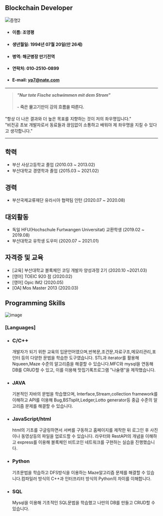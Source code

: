 ## Blockchain Developer #
![증명2](https://user-images.githubusercontent.com/80379900/110737822-745b7c00-8271-11eb-8bcb-42c542b24790.jpg)
  
  * #### 이름: 조영평
  * #### 생년월일: 1994년 07월 20일(만 26세)
  * #### 병역: 해군병장 만기전역
  * #### 연락처: 010-2510-0899
  * #### E-mail: yp7@nate.com    

    
  ---
  >***"Nur tote Fische schwimmen mit dem Strom"***
  >
  >#### - 죽은 물고기만이 강의 흐름을 따른다. ####
  
  "항상 더 나은 결과와 더 높은 목표를 지향하는 것이 저의 좌우명입니다."  
  "비전공 초보 개발자로서 동료들과 끊임없이 소통하고 배워야 제 좌우명을 지킬 수 있다고 생각합니다."
  
  ---  



  ## 학력
  * 부산 사상고등학교 졸업 (2010.03 ~ 2013.02)
  * 부산대학교 경영학과 졸업 (2015.03 ~ 2021.02)


  ## 경력
  * 부산국제교류재단 유라시아 협력팀 인턴 (2020.07 ~ 2020.08)
  
  
  ## 대외활동
  * 독일 HFU(Hochschule Furtwangen Universitat) 교환학생 (2019.02 ~ 2019.08)
  * 부산대학교 유학생 도우미 (2020.07 ~ 2021.01)
  
  
  ## 자격증 및 교육
  * [교육] 부산대학교 블록체인 코딩 개발자 양성과정 2기 (2020.10 ~2021.03)
  * [영어] TOEIC 920 점 (2020.02)
  * [영어] Opic IM2 (2020.05)
  * [OA] Mos Master 2013 (2020.03)

  
  ## Programming Skills
  ![image](https://user-images.githubusercontent.com/80379900/110747182-4f6f0500-8281-11eb-969a-27a96f246fe0.png)
  ### [Languages]
  
  * ### C/C++ ### 
  
    개발자가 되기 위한 교육의 입문언어였으며,반복문,조건문,자료구조,메모리관리,포인터 등의 다양한 문법을 학습한 도구였습니다.
    STL과 iterator를 활용해 Nqueen,Maze 수준의 알고리즘을 해결할 수 있습니다.MFC와 mysql을 연동해 DB를 CRUD할 수 있고, 
    이를 이용해 맛집기록프로그램 "나슐랭"을 제작했습니다.
    
  * ### JAVA ###

    기본적인 자바의 문법을 학습했으며, Interface,Stream,collection framework를 이해하고 API를 이용해 Bug,BSTsplit,Ledger,Lotto generator등
    중급 수준의 알고리즘 문제를 해결할 수 있습니다. 
  
  * ### JavaScript/html ###

    html의 기초를 구글링하면서 서버를 구동하고 홈페이지를 제작한 뒤 로그인 후 사진이나 동영상등의 파일을 업로드할 수 있습니다.
    라우터와 RestAPI의 개념을 이해하고 express를 이용해 블록체인 비트코인 네트워크를 구현하는 실습을 진행했습니다.
   
  * ### Python ###

    기초문법을 학습하고 DFS방식을 이용하는 Maze알고리즘 문제를 해결할 수 있습니다.컴파일러 방식의 C++과 인터프리터 방식의 Python의 차이를 이해합니다.
  
  * ### SQL ###

    Mysql을 이용해 기초적인 SQL문법을 학습했고 나만의 DB를 만들고 CRUD할 수 있습니다.
